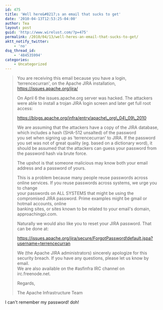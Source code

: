 ```yaml
---
id: 475
title: 'Well here&#8217;s an email that sucks to get'
date: '2010-04-13T12:53:25-04:00'
author: Tea
layout: post
guid: 'http://www.wirelust.com/?p=475'
permalink: /2010/04/13/well-heres-an-email-that-sucks-to-get/
aktt_notify_twitter:
    - 'no'
dsq_thread_id:
    - '484535994'
categories:
    - Uncategorized
---
```


> You are receiving this email because you have a login, ‘terrencecurran', on the Apache JIRA installation, https://issues.apache.org/jira/
> 
> On April 6 the issues.apache.org server was hacked. The attackers were able to install a trojan JIRA login screen and later get full root access:
> 
> https://blogs.apache.org/infra/entry/apache\_org\_04\_09\_2010
> 
> We are assuming that the attackers have a copy of the JIRA database, which includes a hash (SHA-512 unsalted) of the password  
> you set when signing up as ‘terrencecurran' to JIRA. If the password you set was not of great quality (eg. based on a dictionary word), it  
> should be assumed that the attackers can guess your password from the password hash via brute force.
> 
> The upshot is that someone malicious may know both your email address and a password of yours.
> 
> This is a problem because many people reuse passwords across online services. If you reuse passwords across systems, we urge you to change  
> your passwords on ALL SYSTEMS that might be using the compromised JIRA password. Prime examples might be gmail or hotmail accounts, online  
> banking sites, or sites known to be related to your email's domain, approachingpi.com.
> 
> Naturally we would also like you to reset your JIRA password. That can be done at:
> 
> https://issues.apache.org/jira/secure/ForgotPassword!default.jspa?username=terrencecurran
> 
> We (the Apache JIRA administrators) sincerely apologize for this security breach. If you have any questions, please let us know by email.  
> We are also available on the #asfinfra IRC channel on irc.freenode.net.
> 
> Regards,
> 
> The Apache Infrastructure Team

I can't remember my password! doh!